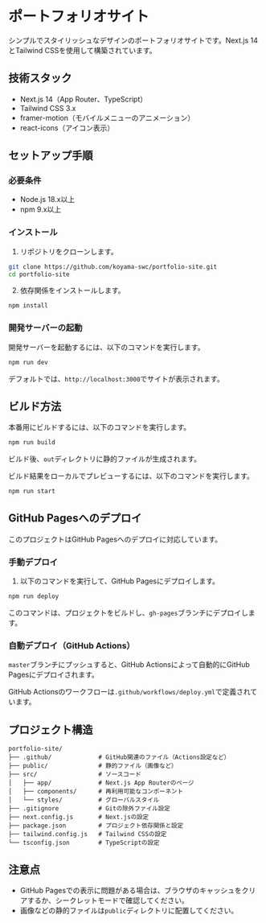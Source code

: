 # ポートフォリオサイト

シンプルでスタイリッシュなデザインのポートフォリオサイトです。Next.js 14とTailwind CSSを使用して構築されています。

## 技術スタック

- Next.js 14（App Router、TypeScript）
- Tailwind CSS 3.x
- framer-motion（モバイルメニューのアニメーション）
- react-icons（アイコン表示）

## セットアップ手順

### 必要条件

- Node.js 18.x以上
- npm 9.x以上

### インストール

1. リポジトリをクローンします。

```bash
git clone https://github.com/koyama-swc/portfolio-site.git
cd portfolio-site
```

2. 依存関係をインストールします。

```bash
npm install
```

### 開発サーバーの起動

開発サーバーを起動するには、以下のコマンドを実行します。

```bash
npm run dev
```

デフォルトでは、`http://localhost:3000`でサイトが表示されます。

## ビルド方法

本番用にビルドするには、以下のコマンドを実行します。

```bash
npm run build
```

ビルド後、`out`ディレクトリに静的ファイルが生成されます。

ビルド結果をローカルでプレビューするには、以下のコマンドを実行します。

```bash
npm run start
```

## GitHub Pagesへのデプロイ

このプロジェクトはGitHub Pagesへのデプロイに対応しています。

### 手動デプロイ

1. 以下のコマンドを実行して、GitHub Pagesにデプロイします。

```bash
npm run deploy
```

このコマンドは、プロジェクトをビルドし、`gh-pages`ブランチにデプロイします。

### 自動デプロイ（GitHub Actions）

`master`ブランチにプッシュすると、GitHub Actionsによって自動的にGitHub Pagesにデプロイされます。

GitHub Actionsのワークフローは`.github/workflows/deploy.yml`で定義されています。

## プロジェクト構造

```
portfolio-site/
├── .github/             # GitHub関連のファイル（Actions設定など）
├── public/              # 静的ファイル（画像など）
├── src/                 # ソースコード
│   ├── app/             # Next.js App Routerのページ
│   ├── components/      # 再利用可能なコンポーネント
│   └── styles/          # グローバルスタイル
├── .gitignore           # Gitの除外ファイル設定
├── next.config.js       # Next.jsの設定
├── package.json         # プロジェクト依存関係と設定
├── tailwind.config.js   # Tailwind CSSの設定
└── tsconfig.json        # TypeScriptの設定
```

## 注意点

- GitHub Pagesでの表示に問題がある場合は、ブラウザのキャッシュをクリアするか、シークレットモードで確認してください。
- 画像などの静的ファイルは`public`ディレクトリに配置してください。
